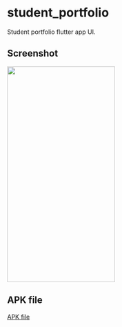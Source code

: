 # student_portfolio

Student portfolio flutter app UI.

## Screenshot
  <img src="https://github.com/user-attachments/assets/ab1e9a3f-b57f-4dc3-aae4-3311265ee070" width = "250"  height="500"/>

  
## APK file

[APK file](https://github.com/ankitkurmi091/PortfolioAssignment/raw/refs/heads/main/student_portfolio.apk "Apk File")
